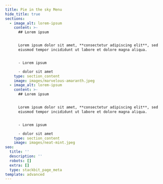 ```yaml
---
title: Pie in the sky Menu
hide_title: true
sections:
  - image_alt: lorem-ipsum
    content: >-
      ## Lorem ipsum


      Lorem ipsum dolor sit amet, **consectetur adipiscing elit**, sed do
      eiusmod tempor incididunt ut labore et dolore magna aliqua.


      - Lorem ipsum

      - dolor sit amet
    type: section_content
    image: images/marvelous-amaranth.jpeg
  - image_alt: lorem-ipsum
    content: >-
      ## Lorem ipsum


      Lorem ipsum dolor sit amet, **consectetur adipiscing elit**, sed do
      eiusmod tempor incididunt ut labore et dolore magna aliqua.


      - Lorem ipsum

      - dolor sit amet
    type: section_content
    image: images/neat-mint.jpeg
seo:
  title: ''
  description: ''
  robots: []
  extra: []
  type: stackbit_page_meta
template: advanced
---
```

